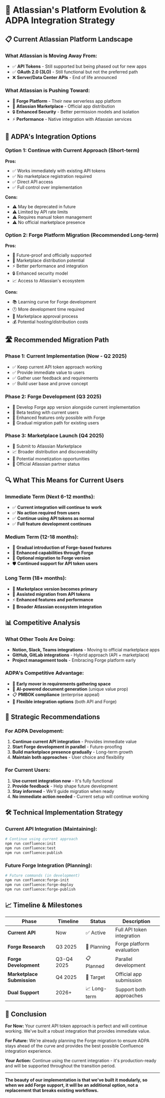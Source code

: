 # 🚀 Atlassian's Platform Evolution & ADPA Integration Strategy

## 📋 Current Atlassian Platform Landscape

### **What Atlassian is Moving Away From:**
- ✅ **API Tokens** - Still supported but being phased out for new apps
- ✅ **OAuth 2.0 (3LO)** - Still functional but not the preferred path
- ❌ **Server/Data Center APIs** - End of life announced

### **What Atlassian is Pushing Toward:**
- 🚀 **Forge Platform** - Their new serverless app platform
- 🏪 **Atlassian Marketplace** - Official app distribution
- 🔒 **Enhanced Security** - Better permission models and isolation
- ⚡ **Performance** - Native integration with Atlassian services

## 🎯 ADPA's Integration Options

### **Option 1: Continue with Current Approach (Short-term)**
**Pros:**
- ✅ Works immediately with existing API tokens
- ✅ No marketplace registration required
- ✅ Direct API access
- ✅ Full control over implementation

**Cons:**
- ⚠️ May be deprecated in future
- ⚠️ Limited by API rate limits
- ⚠️ Requires manual token management
- ⚠️ No official marketplace presence

### **Option 2: Forge Platform Migration (Recommended Long-term)**
**Pros:**
- 🚀 Future-proof and officially supported
- 🏪 Marketplace distribution potential
- ⚡ Better performance and integration
- 🔒 Enhanced security model
- 📈 Access to Atlassian's ecosystem

**Cons:**
- 📚 Learning curve for Forge development
- 🕐 More development time required
- 📝 Marketplace approval process
- 💰 Potential hosting/distribution costs

## 🛣️ Recommended Migration Path

### **Phase 1: Current Implementation (Now - Q2 2025)**
- ✅ Keep current API token approach working
- ✅ Provide immediate value to users
- ✅ Gather user feedback and requirements
- ✅ Build user base and prove concept

### **Phase 2: Forge Development (Q3 2025)**
- 🔨 Develop Forge app version alongside current implementation
- 🧪 Beta testing with current users
- 📱 Enhanced features only possible with Forge
- 🔄 Gradual migration path for existing users

### **Phase 3: Marketplace Launch (Q4 2025)**
- 🏪 Submit to Atlassian Marketplace
- 📈 Broader distribution and discoverability
- 💼 Potential monetization opportunities
- 🎯 Official Atlassian partner status

## 🔍 What This Means for Current Users

### **Immediate Term (Next 6-12 months):**
- ✅ **Current integration will continue to work**
- ✅ **No action required from users**
- ✅ **Continue using API tokens as normal**
- ✅ **Full feature development continues**

### **Medium Term (12-18 months):**
- 🔄 **Gradual introduction of Forge-based features**
- 📱 **Enhanced capabilities through Forge**
- 🎯 **Optional migration to Forge version**
- 🛡️ **Continued support for API token users**

### **Long Term (18+ months):**
- 🏪 **Marketplace version becomes primary**
- 🔄 **Assisted migration from API tokens**
- ⚡ **Enhanced features and performance**
- 🎯 **Broader Atlassian ecosystem integration**

## 📊 Competitive Analysis

### **What Other Tools Are Doing:**
- **Notion, Slack, Teams integrations** - Moving to official marketplace apps
- **GitHub, GitLab integrations** - Hybrid approach (API + marketplace)
- **Project management tools** - Embracing Forge platform early

### **ADPA's Competitive Advantage:**
- 🚀 **Early mover in requirements gathering space**
- 🤖 **AI-powered document generation** (unique value prop)
- 📋 **PMBOK compliance** (enterprise appeal)
- 🔄 **Flexible integration options** (both API and Forge)

## 🎯 Strategic Recommendations

### **For ADPA Development:**
1. **Continue current API integration** - Provides immediate value
2. **Start Forge development in parallel** - Future-proofing
3. **Build marketplace presence gradually** - Long-term growth
4. **Maintain both approaches** - User choice and flexibility

### **For Current Users:**
1. **Use current integration now** - It's fully functional
2. **Provide feedback** - Help shape future development
3. **Stay informed** - We'll guide migration when ready
4. **No immediate action needed** - Current setup will continue working

## 🛠️ Technical Implementation Strategy

### **Current API Integration (Maintaining):**
```bash
# Continue using current approach
npm run confluence:init
npm run confluence:test
npm run confluence:publish
```

### **Future Forge Integration (Planning):**
```bash
# Future commands (in development)
npm run confluence:forge-init
npm run confluence:forge-deploy
npm run confluence:forge-publish
```

## 📈 Timeline & Milestones

| Phase | Timeline | Status | Description |
|-------|----------|---------|-------------|
| **Current API** | Now | ✅ Active | Full API token integration |
| **Forge Research** | Q3 2025 | 🔄 Planning | Forge platform evaluation |
| **Forge Development** | Q3-Q4 2025 | 📋 Planned | Parallel development |
| **Marketplace Submission** | Q4 2025 | 🎯 Target | Official app submission |
| **Dual Support** | 2026+ | 📈 Long-term | Support both approaches |

## 🎉 Conclusion

**For Now:** Your current API token approach is perfect and will continue working. We've built a robust integration that provides immediate value.

**For Future:** We're already planning the Forge migration to ensure ADPA stays ahead of the curve and provides the best possible Confluence integration experience.

**Your Action:** Continue using the current integration - it's production-ready and will be supported throughout the transition period.

---

**The beauty of our implementation is that we've built it modularly, so when we add Forge support, it will be an additional option, not a replacement that breaks existing workflows.**
